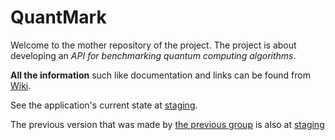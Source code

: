 # QuantMark

Welcome to the mother repository of the project. The project is about developing an _API for benchmarking quantum computing algorithms_.

__All the information__ such like documentation and links can be found from [Wiki](https://github.com/quantum-ohtu/QuantMark/wiki).

See the application's current state at [staging](https://ohtup-staging.cs.helsinki.fi/qleader/).

The previous version that was made by [the previous group](https://github.com/ohtu2021-kvantti) is also at [staging](https://ohtup-staging.cs.helsinki.fi/quantmark/)
